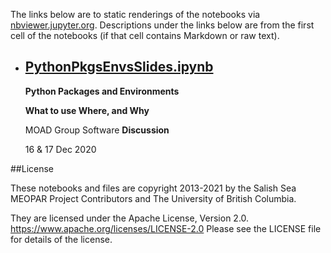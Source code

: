 The links below are to static renderings of the notebooks via
[nbviewer.jupyter.org](https://nbviewer.jupyter.org/).
Descriptions under the links below are from the first cell of the notebooks
(if that cell contains Markdown or raw text).

* ## [PythonPkgsEnvsSlides.ipynb](https://nbviewer.jupyter.org/github/SalishSeaCast/analysis-elise-2/blob/master/notebooks/codeReview/PythonPkgsEnvsSlides.ipynb)  
    
    **Python Packages and Environments**
    
    **What to use Where, and Why**
    
    MOAD Group Software **Discussion**
    
    16 & 17 Dec 2020


##License

These notebooks and files are copyright 2013-2021
by the Salish Sea MEOPAR Project Contributors
and The University of British Columbia.

They are licensed under the Apache License, Version 2.0.
https://www.apache.org/licenses/LICENSE-2.0
Please see the LICENSE file for details of the license.
